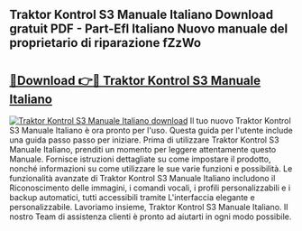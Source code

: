 ## Traktor Kontrol S3 Manuale Italiano Download gratuit PDF - Part-Efl Italiano Nuovo manuale del proprietario di riparazione fZzWo

# <h2><a href="http://dffyfj.blite.top/?on=Traktor+Kontrol+S3+Manuale+Italiano">🔗Download 👉🔴 Traktor Kontrol S3 Manuale Italiano</a></h2>

[![Traktor Kontrol S3 Manuale Italiano download](https://i.imgur.com/lujVjoI.png)](http://dffyfj.blite.top/?on=Traktor+Kontrol+S3+Manuale+Italiano)
Il tuo nuovo Traktor Kontrol S3 Manuale Italiano è ora pronto per l'uso. Questa guida per l'utente include una guida passo passo per iniziare. Prima di utilizzare Traktor Kontrol S3 Manuale Italiano, prenditi un momento per leggere attentamente questo Manuale. Fornisce istruzioni dettagliate su come impostare il prodotto, nonché informazioni su come utilizzare le sue varie funzioni e possibilità. Le funzionalità avanzate di Traktor Kontrol S3 Manuale Italiano includono il Riconoscimento delle immagini, i comandi vocali, i profili personalizzabili e i backup automatici, tutti accessibili tramite L'interfaccia elegante e personalizzabile. Lavoriamo insieme, Traktor Kontrol S3 Manuale Italiano. Il nostro Team di assistenza clienti è pronto ad aiutarti in ogni modo possibile.
